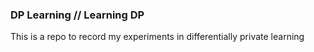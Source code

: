 ### DP Learning // Learning DP
This is a repo to record my experiments in differentially private learning
